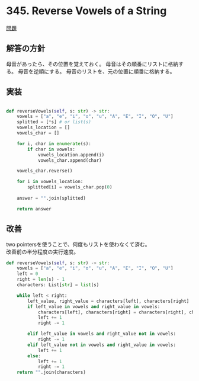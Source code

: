 # 345. Reverse Vowels of a String

[問題]()

## 解答の方針
母音があったら、その位置を覚えておく。
母音はその順番にリストに格納する。
母音を逆順にする。
母音のリストを、元の位置に順番に格納する。


## 実装

```python

def reverseVowels(self, s: str) -> str:
    vowels = ["a", "e", "i", "o", "u", "A", "E", "I", "O", "U"]
    splitted = [*s] # or list(s)
    vowels_location = []
    vowels_char = []

    for i, char in enumerate(s):
        if char in vowels:
            vowels_location.append(i)
            vowels_char.append(char)

    vowels_char.reverse()

    for i in vowels_location:
        splitted[i] = vowels_char.pop(0)
    
    answer = "".join(splitted)

    return answer

```


## 改善

two pointersを使うことで、何度もリストを使わなくて済む。  
改善前の半分程度の実行速度。

```python
def reverseVowels(self, s: str) -> str:
    vowels = ["a", "e", "i", "o", "u", "A", "E", "I", "O", "U"]
    left = 0
    right = len(s) - 1
    characters: List[str] = list(s)

    while left < right:
        left_value, right_value = characters[left], characters[right]
        if left_value in vowels and right_value in vowels:
            characters[left], characters[right] = characters[right], characters[left]
            left += 1
            right -= 1

        elif left_value in vowels and right_value not in vowels:
            right -= 1
        elif left_value not in vowels and right_value in vowels:
            left += 1
        else:
            left += 1
            right -= 1
    return "".join(characters)

```